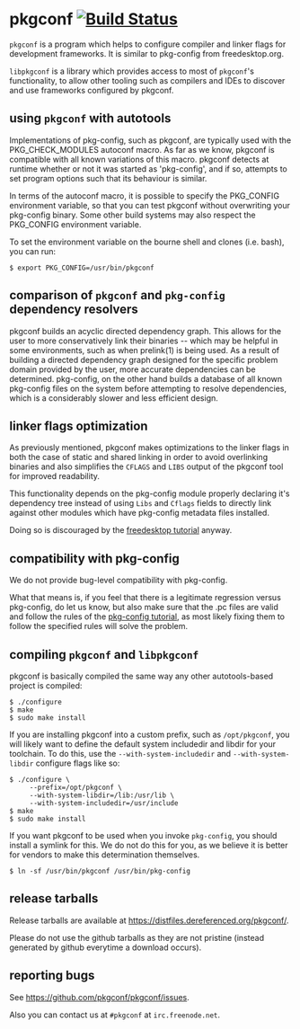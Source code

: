 # pkgconf [![Build Status](https://travis-ci.org/pkgconf/pkgconf.svg?branch=master)](https://travis-ci.org/pkgconf/pkgconf)

`pkgconf` is a program which helps to configure compiler and linker flags for
development frameworks.  It is similar to pkg-config from freedesktop.org.

`libpkgconf` is a library which provides access to most of `pkgconf`'s functionality, to allow
other tooling such as compilers and IDEs to discover and use frameworks configured by
pkgconf.

## using `pkgconf` with autotools

Implementations of pkg-config, such as pkgconf, are typically used with the
PKG_CHECK_MODULES autoconf macro.  As far as we know, pkgconf is
compatible with all known variations of this macro. pkgconf detects at
runtime whether or not it was started as 'pkg-config', and if so, attempts
to set program options such that its behaviour is similar.

In terms of the autoconf macro, it is possible to specify the PKG_CONFIG
environment variable, so that you can test pkgconf without overwriting your
pkg-config binary.  Some other build systems may also respect the PKG_CONFIG
environment variable.

To set the environment variable on the bourne shell and clones (i.e. bash), you
can run:

    $ export PKG_CONFIG=/usr/bin/pkgconf

## comparison of `pkgconf` and `pkg-config` dependency resolvers

pkgconf builds an acyclic directed dependency graph.  This allows for the user
to more conservatively link their binaries -- which may be helpful in some 
environments, such as when prelink(1) is being used.  As a result of building
a directed dependency graph designed for the specific problem domain provided
by the user, more accurate dependencies can be determined.  pkg-config, on the
other hand builds a database of all known pkg-config files on the system before
attempting to resolve dependencies, which is a considerably slower and less
efficient design.

## linker flags optimization

As previously mentioned, pkgconf makes optimizations to the linker flags in both the
case of static and shared linking in order to avoid overlinking binaries and also
simplifies the `CFLAGS` and `LIBS` output of the pkgconf tool for improved readability.

This functionality depends on the pkg-config module properly declaring it's dependency
tree instead of using `Libs` and `Cflags` fields to directly link against other modules
which have pkg-config metadata files installed.

Doing so is discouraged by the [freedesktop tutorial][fd-tut] anyway.

   [fd-tut]: http://people.freedesktop.org/~dbn/pkg-config-guide.html

## compatibility with pkg-config

We do not provide bug-level compatibility with pkg-config.

What that means is, if you feel that there is a legitimate regression versus pkg-config,
do let us know, but also make sure that the .pc files are valid and follow the rules of
the [pkg-config tutorial][fd-tut], as most likely fixing them to follow the specified
rules will solve the problem.

## compiling `pkgconf` and `libpkgconf`

pkgconf is basically compiled the same way any other autotools-based project is
compiled:

    $ ./configure
    $ make
    $ sudo make install

If you are installing pkgconf into a custom prefix, such as `/opt/pkgconf`, you will
likely want to define the default system includedir and libdir for your toolchain.
To do this, use the `--with-system-includedir` and `--with-system-libdir` configure
flags like so:

    $ ./configure \
         --prefix=/opt/pkgconf \
         --with-system-libdir=/lib:/usr/lib \
         --with-system-includedir=/usr/include
    $ make
    $ sudo make install

If you want pkgconf to be used when you invoke `pkg-config`, you should install a
symlink for this.  We do not do this for you, as we believe it is better for vendors
to make this determination themselves.

    $ ln -sf /usr/bin/pkgconf /usr/bin/pkg-config

## release tarballs

Release tarballs are available at <https://distfiles.dereferenced.org/pkgconf/>.

Please do not use the github tarballs as they are not pristine (instead generated by github everytime
a download occurs).

## reporting bugs

See <https://github.com/pkgconf/pkgconf/issues>.

Also you can contact us at `#pkgconf` at `irc.freenode.net`.
